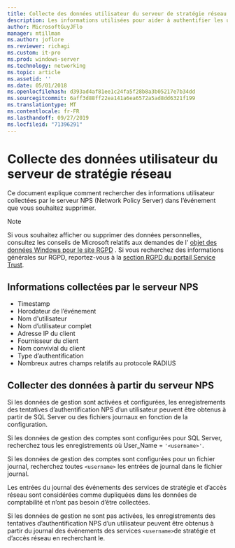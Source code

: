 ```yaml
---
title: Collecte des données utilisateur du serveur de stratégie réseau
description: Les informations utilisées pour aider à authentifier les utilisateurs par le serveur de stratégie réseau dans Windows Server 2016.
author: MicrosoftGuyJFlo
manager: mtillman
ms.author: joflore
ms.reviewer: richagi
ms.custom: it-pro
ms.prod: windows-server
ms.technology: networking
ms.topic: article
ms.assetid: ''
ms.date: 05/01/2018
ms.openlocfilehash: d393ad4af81ee1c24fa5f28b8a3b05217e7b34dd
ms.sourcegitcommit: 6aff3d88ff22ea141a6ea6572a5ad8dd6321f199
ms.translationtype: MT
ms.contentlocale: fr-FR
ms.lasthandoff: 09/27/2019
ms.locfileid: "71396291"
---
```

# <a name="network-policy-server-user-data-collection"></a>Collecte des données utilisateur du serveur de stratégie réseau

Ce document explique comment rechercher des informations utilisateur collectées par le serveur NPS (Network Policy Server) dans l’événement que vous souhaitez supprimer.

>[!Note]
>Si vous souhaitez afficher ou supprimer des données personnelles, consultez les conseils de Microsoft relatifs aux demandes de l' [objet des données Windows pour le site RGPD](https://docs.microsoft.com/microsoft-365/compliance/gdpr-dsr-windows) . Si vous recherchez des informations générales sur RGPD, reportez-vous à la [section RGPD du portail Service Trust](https://servicetrust.microsoft.com/ViewPage/GDPRGetStarted).

## <a name="information-collected-by-nps"></a>Informations collectées par le serveur NPS

- Timestamp
- Horodateur de l’événement
- Nom d'utilisateur
- Nom d’utilisateur complet
- Adresse IP du client
- Fournisseur du client
- Nom convivial du client
- Type d’authentification
- Nombreux autres champs relatifs au protocole RADIUS

## <a name="gather-data-from-nps"></a>Collecter des données à partir du serveur NPS

Si les données de gestion sont activées et configurées, les enregistrements des tentatives d’authentification NPS d’un utilisateur peuvent être obtenus à partir de SQL Server ou des fichiers journaux en fonction de la configuration. 

Si les données de gestion des comptes sont configurées pour SQL Server, recherchez tous les enregistrements où User_Name = `'<username>'`.

Si les données de gestion des comptes sont configurées pour un fichier journal, recherchez toutes `<username>` les entrées de journal dans le fichier journal.

Les entrées du journal des événements des services de stratégie et d’accès réseau sont considérées comme dupliquées dans les données de comptabilité et n’ont pas besoin d’être collectées.

Si les données de gestion ne sont pas activées, les enregistrements des tentatives d’authentification NPS d’un utilisateur peuvent être obtenus à partir du journal des événements des services `<username>`de stratégie et d’accès réseau en recherchant le.
